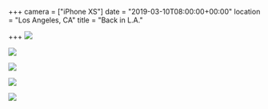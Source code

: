 +++
camera = ["iPhone XS"]
date = "2019-03-10T08:00:00+00:00"
location = "Los Angeles, CA"
title = "Back in L.A."

+++
![](https://res.cloudinary.com/tobyblog/image/upload/v1552276412/img/46869C5E-ED6E-4566-BD92-BFECFC0D8526.jpg)
<!--more-->

![](https://res.cloudinary.com/tobyblog/image/upload/v1552276449/img/4BC99D9A-5EB3-481A-8DF3-CBCD52E8F631.jpg)

![](https://res.cloudinary.com/tobyblog/image/upload/v1552276476/img/BBF601F6-4AD7-4D62-B5F4-1834378E43B5.jpg)

![](https://res.cloudinary.com/tobyblog/image/upload/v1552276519/img/770807B3-83B3-459E-B978-70C6522561C5.jpg)

![](https://res.cloudinary.com/tobyblog/image/upload/v1552276552/img/B069F75C-12E2-42B3-B289-0312493B09DC.jpg)